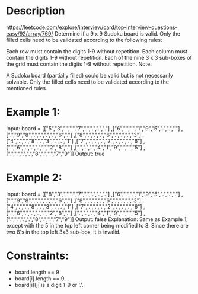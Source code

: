 # Description
  https://leetcode.com/explore/interview/card/top-interview-questions-easy/92/array/769/
  Determine if a 9 x 9 Sudoku board is valid. Only the filled cells need to be validated according to the following rules:

  Each row must contain the digits 1-9 without repetition.
  Each column must contain the digits 1-9 without repetition.
  Each of the nine 3 x 3 sub-boxes of the grid must contain the digits 1-9 without repetition.
  Note:

  A Sudoku board (partially filled) could be valid but is not necessarily solvable.
  Only the filled cells need to be validated according to the mentioned rules.
 

# Example 1:
  Input: board = 
  [["5","3",".",".","7",".",".",".","."]
  ,["6",".",".","1","9","5",".",".","."]
  ,[".","9","8",".",".",".",".","6","."]
  ,["8",".",".",".","6",".",".",".","3"]
  ,["4",".",".","8",".","3",".",".","1"]
  ,["7",".",".",".","2",".",".",".","6"]
  ,[".","6",".",".",".",".","2","8","."]
  ,[".",".",".","4","1","9",".",".","5"]
  ,[".",".",".",".","8",".",".","7","9"]]
  Output: true

# Example 2:
Input: board = 
[["8","3",".",".","7",".",".",".","."]
,["6",".",".","1","9","5",".",".","."]
,[".","9","8",".",".",".",".","6","."]
,["8",".",".",".","6",".",".",".","3"]
,["4",".",".","8",".","3",".",".","1"]
,["7",".",".",".","2",".",".",".","6"]
,[".","6",".",".",".",".","2","8","."]
,[".",".",".","4","1","9",".",".","5"]
,[".",".",".",".","8",".",".","7","9"]]
Output: false
  Explanation: Same as Example 1, except with the 5 in the top left corner being modified to 8. Since there are two 8's in the top left 3x3 sub-box, it is invalid.
 
# Constraints:
  - board.length == 9
  - board[i].length == 9
  - board[i][j] is a digit 1-9 or '.'.
